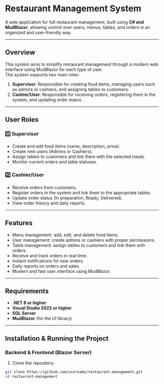 # Restaurant Management System

A web application for full restaurant management, built using **C# and MudBlazor**, allowing control over users, menus, tables, and orders in an organized and user-friendly way.

---

## Overview

This system aims to simplify restaurant management through a modern web interface using MudBlazor for each type of user.  
The system supports two main roles:

1. **Supervisor**: Responsible for creating food items, managing users such as admins or cashiers, and assigning tables to customers.  
2. **Cashier/User**: Responsible for receiving orders, registering them in the system, and updating order status.

---

## User Roles

### 1️⃣ Supervisor
- Create and edit food items (name, description, price).  
- Create new users (Admins or Cashiers).  
- Assign tables to customers and link them with the selected meals.  
- Monitor current orders and table statuses.

### 2️⃣ Cashier/User
- Receive orders from customers.  
- Register orders in the system and link them to the appropriate tables.  
- Update order status (In preparation, Ready, Delivered).  
- View order history and daily reports.

---

## Features

- Menu management: add, edit, and delete food items.  
- User management: create admins or cashiers with proper permissions.  
- Table management: assign tables to customers and link them with orders.  
- Receive and track orders in real time.  
- Instant notifications for new orders.  
- Daily reports on orders and sales.  
- Modern and fast user interface using MudBlazor.

---

## Requirements

- **.NET 8 or higher**  
- **Visual Studio 2022 or higher**  
- **SQL Server**  
- **MudBlazor** (for the UI library)  

---

## Installation & Running the Project

### Backend & Frontend (Blazor Server)
1. Clone the repository:
```bash
git clone https://github.com/username/restaurant-management.git
cd restaurant-management
